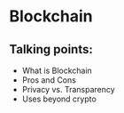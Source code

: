 # Blockchain

## Talking points:
* What is Blockchain
* Pros and Cons
* Privacy vs. Transparency
* Uses beyond crypto
